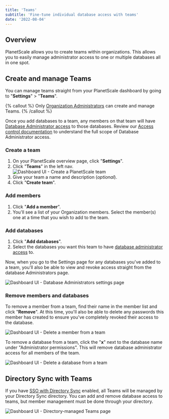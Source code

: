 ```yaml
---
title: 'Teams'
subtitle: 'Fine-tune individual database access with teams'
date: '2022-08-04'
---
```


## Overview

PlanetScale allows you to create teams within organizations. This allows you to easily manage administrator access to one or multiple databases all in one spot.

## Create and manage Teams

You can manage teams straight from your PlanetScale dashboard by going to "**Settings**" > "**Teams**".

{% callout %}
Only [Organization Administrators](/docs/concepts/access-control#organization-administrator) can create and
manage Teams.
{% /callout %}

Once you add databases to a team, any members on that team will have [Database Administrator access](/docs/concepts/access-control#database-level-permissions) to those databases. Review our [Access control documentation](/docs/concepts/access-control) to understand the full scope of Database Administrator access.

### Create a team

1. On your PlanetScale overview page, click "**Settings**".
2. Click "**Teams**" in the left nav.
   ![Dashboard UI - Create a PlanetScale team](/assets/docs/concepts/teams/create.png)
3. Give your team a name and description (_optional_).
4. Click "**Create team**".

### Add members

1. Click "**Add a member**".
2. You'll see a list of your Organization members. Select the member(s) one at a time that you wish to add to the team.

### Add databases

1. Click "**Add databases**".
2. Select the databases you want this team to have [database administrator access](/docs/concepts/access-control#database-level-permissions) to.

Now, when you go to the Settings page for any databases you've added to a team, you'll also be able to view and revoke access straight from the database Administrators page.

![Dashboard UI - Database Administrators settings page](/assets/docs/concepts/teams/settings.png)

### Remove members and databases

To remove a member from a team, find their name in the member list and click "**Remove**". At this time, you'll also be able to delete any passwords this member has created to ensure you've completely revoked their access to the database.

![Dashboard UI - Delete a member from a team](/assets/docs/concepts/teams/member.png)

To remove a database from a team, click the "**x**" next to the database name under "Administrator permissions". This will remove database administrator access for all members of the team.

![Dashboard UI - Delete a database from a team](/assets/docs/concepts/teams/database.png)

## Directory Sync with Teams

If you have [SSO with Directory Sync](/docs/concepts/sso#directory-sync) enabled, all Teams will be managed by your Directory Sync directory. You can add and remove database access to teams, but member management must be done through your directory.

![Dashboard UI - Directory-managed Teams page](/assets/docs/concepts/sso/managed.png)
